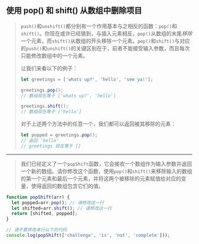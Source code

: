 ## 使用 pop() 和 shift() 从数组中删除项目

> `push()`和`unshift()`都分别有一个作用基本与之相反的函数：`pop()`和`shift()`。你现在或许已经猜到，与插入元素相反，`pop()`从数组的末尾*移除*一个元素，而`shift()`从数组的开头移除一个元素。`pop()`和`shift()`与对应的`push()`和`unshift()`的关键区别在于，前者不能接受输入参数，而且每次只能修改数组中的一个元素。
>
> 让我们来看以下的例子：
>
> ````js
> let greetings = ['whats up?', 'hello', 'see ya!'];
> 
> greetings.pop();
> // 数组现在等于 ['whats up?', 'hello']
> 
> greetings.shift();
> // 数组现在等于 ['hello']
> ````
>
> 对于上述两个方法中的任意一个，我们都可以返回被其移除的元素：
>
> ```js
> let popped = greetings.pop();
> // 返回 'hello'
> // greetings 现在等于 []
> ```

---

> 我们已经定义了一个`popShift`函数，它会接收一个数组作为输入参数并返回一个新的数组。请你修改这个函数，使用`pop()`和`shift()`来移除输入的数组的第一个元素和最后一个元素，并将这两个被移除的元素赋值给对应的变量，使得返回的数组包含它们的值。

```js
function popShift(arr) {
  let popped=arr.pop(); // 请修改这一行
  let shifted=arr.shift(); // 请修改这一行
  return [shifted, popped];
}

// 请不要修改本行以下的代码
console.log(popShift(['challenge', 'is', 'not', 'complete']));
```


